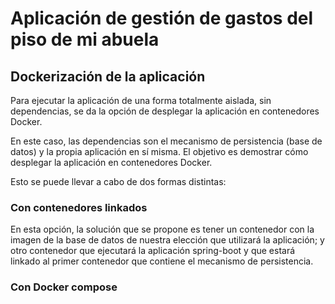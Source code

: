 # Aplicación de gestión de gastos del piso de mi abuela

## Dockerización de la aplicación

Para ejecutar la aplicación de una forma totalmente aislada, sin dependencias, 
se da la opción de desplegar la aplicación en contenedores Docker.

En este caso, las dependencias son el mecanismo de persistencia (base de datos) y 
la propia aplicación en sí misma. El objetivo es demostrar cómo desplegar la 
aplicación en contenedores Docker.

Esto se puede llevar a cabo de dos formas distintas:

### Con contenedores linkados
En esta opción, la solución que se propone es tener un contenedor con la imagen 
de la base de datos de nuestra elección que utilizará la aplicación; y otro 
contenedor que ejecutará la aplicación spring-boot y que estará 
linkado al primer contenedor que contiene el mecanismo de persistencia.



### Con Docker compose

